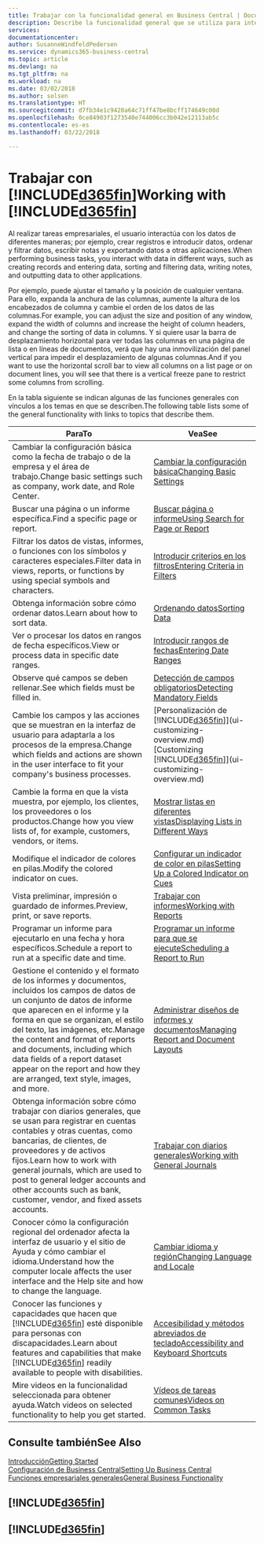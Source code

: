 ```yaml
---
title: Trabajar con la funcionalidad general en Business Central | Documentos de Microsoft
description: Describe la funcionalidad general que se utiliza para interactuar con los datos en Business Central, como introducir valores, ordenar datos y cambiar de vista.
services: 
documentationcenter: 
author: SusanneWindfeldPedersen
ms.service: dynamics365-business-central
ms.topic: article
ms.devlang: na
ms.tgt_pltfrm: na
ms.workload: na
ms.date: 03/02/2018
ms.author: solsen
ms.translationtype: HT
ms.sourcegitcommit: d7fb34e1c9428a64c71ff47be8bcff174649c00d
ms.openlocfilehash: 0ce84903f1273540e744006cc3b042e12113ab5c
ms.contentlocale: es-es
ms.lasthandoff: 03/22/2018

---
```

# <a name="working-with-included365finincludesd365finmdmd"></a><span data-ttu-id="9d519-103">Trabajar con [!INCLUDE[d365fin](includes/d365fin_md.md)]</span><span class="sxs-lookup"><span data-stu-id="9d519-103">Working with [!INCLUDE[d365fin](includes/d365fin_md.md)]</span></span>
<span data-ttu-id="9d519-104">Al realizar tareas empresariales, el usuario interactúa con los datos de diferentes maneras; por ejemplo, crear registros e introducir datos, ordenar y filtrar datos, escribir notas y exportando datos a otras aplicaciones.</span><span class="sxs-lookup"><span data-stu-id="9d519-104">When performing business tasks, you interact with data in different ways, such as creating records and entering data, sorting and filtering data, writing notes, and outputting data to other applications.</span></span>

<span data-ttu-id="9d519-105">Por ejemplo, puede ajustar el tamaño y la posición de cualquier ventana. Para ello, expanda la anchura de las columnas, aumente la altura de los encabezados de columna y cambie el orden de los datos de las columnas.</span><span class="sxs-lookup"><span data-stu-id="9d519-105">For example, you can adjust the size and position of any window, expand the width of columns and increase the height of column headers, and change the sorting of data in columns.</span></span> <span data-ttu-id="9d519-106">Y si quiere usar la barra de desplazamiento horizontal para ver todas las columnas en una página de lista o en líneas de documentos, verá que hay una inmovilización del panel vertical para impedir el desplazamiento de algunas columnas.</span><span class="sxs-lookup"><span data-stu-id="9d519-106">And if you want to use the horizontal scroll bar to view all columns on a list page or on document lines, you will see that there is a vertical freeze pane to restrict some columns from scrolling.</span></span>

<span data-ttu-id="9d519-107">En la tabla siguiente se indican algunas de las funciones generales con vínculos a los temas en que se describen.</span><span class="sxs-lookup"><span data-stu-id="9d519-107">The following table lists some of the general functionality with links to topics that describe them.</span></span>

| <span data-ttu-id="9d519-108">Para</span><span class="sxs-lookup"><span data-stu-id="9d519-108">To</span></span> | <span data-ttu-id="9d519-109">Vea</span><span class="sxs-lookup"><span data-stu-id="9d519-109">See</span></span> |
| --- | --- |
| <span data-ttu-id="9d519-110">Cambiar la configuración básica como la fecha de trabajo o de la empresa y el área de trabajo.</span><span class="sxs-lookup"><span data-stu-id="9d519-110">Change basic settings such as company, work date, and Role Center.</span></span> |[<span data-ttu-id="9d519-111">Cambiar la configuración básica</span><span class="sxs-lookup"><span data-stu-id="9d519-111">Changing Basic Settings</span></span>](ui-change-basic-settings.md) |
| <span data-ttu-id="9d519-112">Buscar una página o un informe específica.</span><span class="sxs-lookup"><span data-stu-id="9d519-112">Find a specific page or report.</span></span> |[<span data-ttu-id="9d519-113">Buscar página o informe</span><span class="sxs-lookup"><span data-stu-id="9d519-113">Using Search for Page or Report</span></span>](ui-search.md) |
| <span data-ttu-id="9d519-114">Filtrar los datos de vistas, informes, o funciones con los símbolos y caracteres especiales.</span><span class="sxs-lookup"><span data-stu-id="9d519-114">Filter data in views, reports, or functions by using special symbols and characters.</span></span> |[<span data-ttu-id="9d519-115">Introducir criterios en los filtros</span><span class="sxs-lookup"><span data-stu-id="9d519-115">Entering Criteria in Filters</span></span>](ui-enter-criteria-filters.md) |
| <span data-ttu-id="9d519-116">Obtenga información sobre cómo ordenar datos.</span><span class="sxs-lookup"><span data-stu-id="9d519-116">Learn about how to sort data.</span></span> |[<span data-ttu-id="9d519-117">Ordenando datos</span><span class="sxs-lookup"><span data-stu-id="9d519-117">Sorting Data</span></span>](ui-sorting.md) |
| <span data-ttu-id="9d519-118">Ver o procesar los datos en rangos de fecha específicos.</span><span class="sxs-lookup"><span data-stu-id="9d519-118">View or process data in specific date ranges.</span></span> |[<span data-ttu-id="9d519-119">Introducir rangos de fechas</span><span class="sxs-lookup"><span data-stu-id="9d519-119">Entering Date Ranges</span></span>](ui-enter-date-ranges.md) |
| <span data-ttu-id="9d519-120">Observe qué campos se deben rellenar.</span><span class="sxs-lookup"><span data-stu-id="9d519-120">See which fields must be filled in.</span></span> |[<span data-ttu-id="9d519-121">Detección de campos obligatorios</span><span class="sxs-lookup"><span data-stu-id="9d519-121">Detecting Mandatory Fields</span></span>](ui-mandatory-fields.md) |
| <span data-ttu-id="9d519-122">Cambie los campos y las acciones que se muestran en la interfaz de usuario para adaptarla a los procesos de la empresa.</span><span class="sxs-lookup"><span data-stu-id="9d519-122">Change which fields and actions are shown in the user interface to fit your company's business processes.</span></span> |<span data-ttu-id="9d519-123">[Personalización de [!INCLUDE[d365fin](includes/d365fin_md.md)]](ui-customizing-overview.md)</span><span class="sxs-lookup"><span data-stu-id="9d519-123">[Customizing [!INCLUDE[d365fin](includes/d365fin_md.md)]](ui-customizing-overview.md)</span></span> |
| <span data-ttu-id="9d519-124">Cambie la forma en que la vista muestra, por ejemplo, los clientes, los proveedores o los productos.</span><span class="sxs-lookup"><span data-stu-id="9d519-124">Change how you view lists of, for example, customers, vendors, or items.</span></span> |[<span data-ttu-id="9d519-125">Mostrar listas en diferentes vistas</span><span class="sxs-lookup"><span data-stu-id="9d519-125">Displaying Lists in Different Ways</span></span>](across-display-lists-different-views.md) |
| <span data-ttu-id="9d519-126">Modifique el indicador de colores en pilas.</span><span class="sxs-lookup"><span data-stu-id="9d519-126">Modify the colored indicator on cues.</span></span> |[<span data-ttu-id="9d519-127">Configurar un indicador de color en pilas</span><span class="sxs-lookup"><span data-stu-id="9d519-127">Setting Up a Colored Indicator on Cues</span></span>](ui-how-setup-colored-indicator-cues.md) |
|<span data-ttu-id="9d519-128">Vista preliminar, impresión o guardado de informes.</span><span class="sxs-lookup"><span data-stu-id="9d519-128">Preview, print, or save reports.</span></span>|[<span data-ttu-id="9d519-129">Trabajar con informes</span><span class="sxs-lookup"><span data-stu-id="9d519-129">Working with Reports</span></span>](ui-work-report.md)|
| <span data-ttu-id="9d519-130">Programar un informe para ejecutarlo en una fecha y hora específicos.</span><span class="sxs-lookup"><span data-stu-id="9d519-130">Schedule a report to run at a specific date and time.</span></span> |[<span data-ttu-id="9d519-131">Programar un informe para que se ejecute</span><span class="sxs-lookup"><span data-stu-id="9d519-131">Scheduling a Report to Run</span></span>](ui-work-report.md#ScheduleReport) |
| <span data-ttu-id="9d519-132">Gestione el contenido y el formato de los informes y documentos, incluidos los campos de datos de un conjunto de datos de informe que aparecen en el informe y la forma en que se organizan, el estilo del texto, las imágenes, etc.</span><span class="sxs-lookup"><span data-stu-id="9d519-132">Manage the content and format of reports and documents, including which data fields of a report dataset appear on the report and how they are arranged, text style, images, and more.</span></span>|[<span data-ttu-id="9d519-133">Administrar diseños de informes y documentos</span><span class="sxs-lookup"><span data-stu-id="9d519-133">Managing Report and Document Layouts</span></span>](ui-manage-report-layouts.md) |
| <span data-ttu-id="9d519-134">Obtenga información sobre cómo trabajar con diarios generales, que se usan para registrar en cuentas contables y otras cuentas, como bancarias, de clientes, de proveedores y de activos fijos.</span><span class="sxs-lookup"><span data-stu-id="9d519-134">Learn how to work with general journals, which are used to post to general ledger accounts and other accounts such as bank, customer, vendor, and fixed assets accounts.</span></span> |[<span data-ttu-id="9d519-135">Trabajar con diarios generales</span><span class="sxs-lookup"><span data-stu-id="9d519-135">Working with General Journals</span></span>](ui-work-general-journals.md) |
|<span data-ttu-id="9d519-136">Conocer cómo la configuración regional del ordenador afecta la interfaz de usuario y el sitio de Ayuda y cómo cambiar el idioma.</span><span class="sxs-lookup"><span data-stu-id="9d519-136">Understand how the computer locale affects the user interface and the Help site and how to change the language.</span></span>|[<span data-ttu-id="9d519-137">Cambiar idioma y región</span><span class="sxs-lookup"><span data-stu-id="9d519-137">Changing Language and Locale</span></span>](about-locale-language.md)|
|<span data-ttu-id="9d519-138">Conocer las funciones y capacidades que hacen que [!INCLUDE[d365fin](includes/d365fin_md.md)] esté disponible para personas con discapacidades.</span><span class="sxs-lookup"><span data-stu-id="9d519-138">Learn about features and capabilities that make [!INCLUDE[d365fin](includes/d365fin_md.md)] readily available to people with disabilities.</span></span>|[<span data-ttu-id="9d519-139">Accesibilidad y métodos abreviados de teclado</span><span class="sxs-lookup"><span data-stu-id="9d519-139">Accessibility and Keyboard Shortcuts</span></span>](ui-accessibility.md)|
|<span data-ttu-id="9d519-140">Mire videos en la funcionalidad seleccionada para obtener ayuda.</span><span class="sxs-lookup"><span data-stu-id="9d519-140">Watch videos on selected functionality to help you get started.</span></span>|[<span data-ttu-id="9d519-141">Vídeos de tareas comunes</span><span class="sxs-lookup"><span data-stu-id="9d519-141">Videos on Common Tasks</span></span>](across-videos.md)|  

## <a name="see-also"></a><span data-ttu-id="9d519-142">Consulte también</span><span class="sxs-lookup"><span data-stu-id="9d519-142">See Also</span></span>
[<span data-ttu-id="9d519-143">Introducción</span><span class="sxs-lookup"><span data-stu-id="9d519-143">Getting Started</span></span>](index.md)  
[<span data-ttu-id="9d519-144">Configuración de Business Central</span><span class="sxs-lookup"><span data-stu-id="9d519-144">Setting Up Business Central</span></span>](setup.md)  
[<span data-ttu-id="9d519-145">Funciones empresariales generales</span><span class="sxs-lookup"><span data-stu-id="9d519-145">General Business Functionality</span></span>](ui-across-business-areas.md)  

## [!INCLUDE[d365fin](includes/free_trial_md.md)]  
## [!INCLUDE[d365fin](includes/training_link_md.md)]

